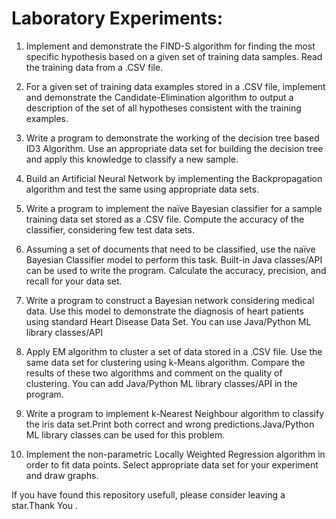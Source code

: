 # Laboratory Experiments:

1. Implement and demonstrate the FIND-S algorithm for finding the most specific hypothesis based on a given set of training data samples. Read the training data from a .CSV file.

2. For a given set of training data examples stored in a .CSV file, implement and demonstrate the Candidate-Elimination algorithm to output a description of the set of all hypotheses consistent with the training examples.

3. Write a program to demonstrate the working of the decision tree based ID3 Algorithm. Use an appropriate data set for building the decision tree and apply this knowledge to classify a new sample.

4. Build an Artificial Neural Network by implementing the Backpropagation algorithm and test the same using appropriate data sets.

5. Write a program to implement the naïve Bayesian classifier for a sample training data set stored as a .CSV file. Compute the accuracy of the classifier, considering few test data sets.

6. Assuming a set of documents that need to be classified, use the naïve Bayesian Classifier model to perform this task. Built-in Java classes/API can be used to write the program. Calculate the accuracy, precision, and recall for your data set.

7. Write a program to construct a Bayesian network considering medical data. Use this model to demonstrate the diagnosis of heart patients using standard Heart Disease Data Set. You can use Java/Python ML library classes/API

8. Apply EM algorithm to cluster a set of data stored in a .CSV file. Use the same data set for clustering using k-Means algorithm. Compare the results of these two algorithms and comment on the quality of clustering. You can add Java/Python ML library classes/API in the program.

9.  Write a program to implement k-Nearest Neighbour algorithm to classify the iris data set.Print both correct and wrong predictions.Java/Python ML library classes can be used for this problem.

10. Implement the non-parametric Locally Weighted Regression algorithm in order to fit data points. Select appropriate data set for your experiment and draw graphs.

If you have found this repository usefull, please consider leaving a star.Thank You .


